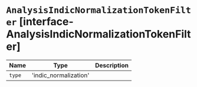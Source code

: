 # `AnalysisIndicNormalizationTokenFilter` [interface-AnalysisIndicNormalizationTokenFilter]

| Name | Type | Description |
| - | - | - |
| `type` | 'indic_normalization' | &nbsp; |
